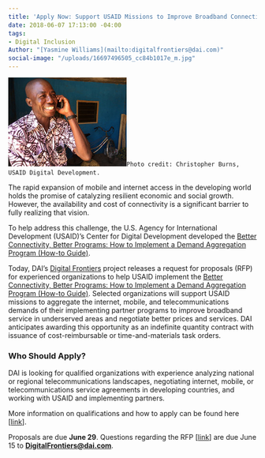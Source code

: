 ```yaml
---
title: 'Apply Now: Support USAID Missions to Improve Broadband Connectivity'
date: 2018-06-07 17:13:00 -04:00
tags:
- Digital Inclusion
Author: "[Yasmine Williams](mailto:digitalfrontiers@dai.com)"
social-image: "/uploads/16697496505_cc84b1017e_m.jpg"
---
```


![16697496505_cc84b1017e_m.jpg](/uploads/16697496505_cc84b1017e_m.jpg)`Photo credit: Christopher Burns, USAID Digital Development.`

The rapid expansion of mobile and internet access in the developing world holds the promise of catalyzing resilient economic and social growth. However, the availability and cost of connectivity is a significant barrier to fully realizing that vision.

To help address this challenge, the U.S. Agency for International Development (USAID)’s Center for Digital Development developed the [Better Connectivity, Better Programs: How to Implement a Demand Aggregation Program (How-to Guide)](https://www.usaid.gov/sites/default/files/documents/15396/Better_Connectivity_Better_Programs_April2018.pdf).

<!--more-->

Today, DAI’s [Digital Frontiers](https://www.dai.com/our-work/projects/worldwide-digital-frontiers-df) project releases a request for proposals (RFP) for experienced organizations to help USAID implement the [Better Connectivity, Better Programs: How to Implement a Demand Aggregation Program (How-to Guide)](https://www.usaid.gov/sites/default/files/documents/15396/Better_Connectivity_Better_Programs_April2018.pdf). Selected organizations will support USAID missions to aggregate the internet, mobile, and telecommunications demands of their implementing partner programs to improve broadband service in underserved areas and negotiate better prices and services. DAI anticipates awarding this opportunity as an indefinite quantity contract with issuance of cost-reimbursable or time-and-materials task orders.

### Who Should Apply?

DAI is looking for qualified organizations with experience analyzing national or regional telecommunications landscapes, negotiating internet, mobile, or telecommunications service agreements in developing countries, and working with USAID and implementing partners.

More information on qualifications and how to apply can be found here \[[link](https://drive.google.com/file/d/1VHCz7oXWAaYchrCeSBVCYvGvKtBWWKIK/view?usp=sharing)\].

Proposals are due **June 29**. Questions regarding the RFP \[[link](https://drive.google.com/file/d/1VHCz7oXWAaYchrCeSBVCYvGvKtBWWKIK/view?usp=sharing)\] are due June 15 to **DigitalFrontiers@dai.com**.